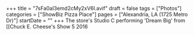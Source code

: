 +++
title = "7sFa0aI3emd2cMy2xV6l.avif"
draft = false
tags = ["Photos"]
categories = ["ShowBiz Pizza Place"]
pages = ["Alexandria, LA (1725 Metro Dr)"]
startDate = ""
+++
The store's Studio C performing 'Dream Big' from [[Chuck E. Cheese's Show 5 2016
